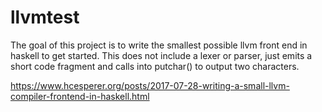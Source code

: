 # llvmtest

The goal of this project is to write the smallest possible llvm front end in
haskell to get started. This does not include a lexer or parser, just emits a
short code fragment and calls into putchar() to output two characters.

https://www.hcesperer.org/posts/2017-07-28-writing-a-small-llvm-compiler-frontend-in-haskell.html
